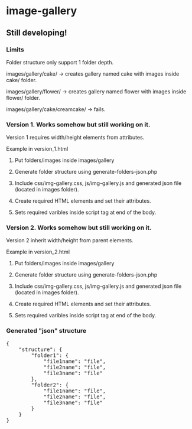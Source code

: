# image-gallery

## Still developing! ##

### Limits ###
Folder structure only support 1 folder depth.

images/gallery/cake/ -> creates gallery named cake with images inside cake/ folder.

images/gallery/flower/ -> creates gallery named flower with images inside flower/ folder.

images/gallery/cake/creamcake/ -> fails.

### Version 1. Works somehow but still working on it. ###

Version 1 requires width/height elements from attributes.

Example in version_1.html

1. Put folders/images inside images/gallery

2. Generate folder structure using generate-folders-json.php

3. Include css/img-gallery.css, js/img-gallery.js and generated json file (located in images folder).

4. Create required HTML elements and set their attributes.

5. Sets required varibles inside script tag at end of the body.

### Version 2. Works somehow but still working on it. ###

Version 2 inherit width/height from parent elements.

Example in version_2.html

1. Put folders/images inside images/gallery

2. Generate folder structure using generate-folders-json.php

3. Include css/img-gallery.css, js/img-gallery.js and generated json file (located in images folder).

4. Create required HTML elements and set their attributes.

5. Sets required varibles inside script tag at end of the body.

### Generated "json" structure ###
<pre>
{
    "structure": {
        "folder1": {
            "file1name": "file",
            "file2name": "file",
            "file3name": "file"
        },
        "folder2": {
            "file1name": "file",
            "file2name": "file",
            "file3name": "file"
        }
    }   
}
</pre>